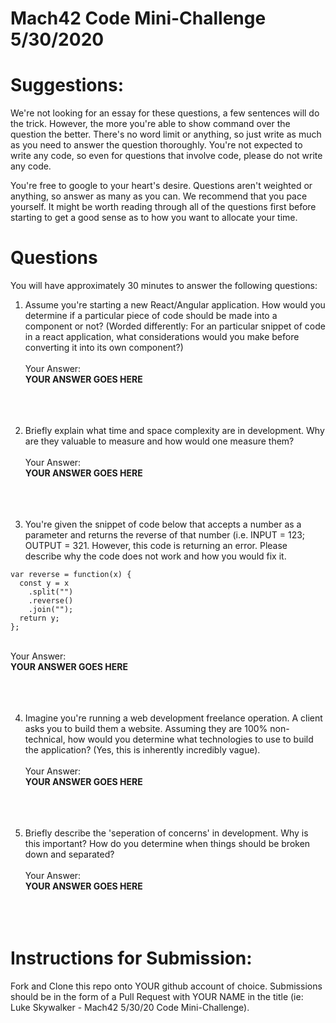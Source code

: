 # Mach42 Code Mini-Challenge 5/30/2020

# Suggestions:
We're not looking for an essay for these questions, a few sentences will do the trick. However, the more you're able to show command over the question the better. There's no word limit or anything, so just write as much as you need to answer the question thoroughly. You're not expected to write any code, so even for questions that involve code, please do not write any code. 

You're free to google to your heart's desire. Questions aren't weighted or anything, so answer as many as you can. We recommend that you pace yourself. It might be worth reading through all of the questions first before starting to get a good sense as to how you want to allocate your time. 


# Questions
You will have approximately 30 minutes to answer the following questions:

1. Assume you're starting a new React/Angular application. How would you determine if a particular piece of code should be made into a component or not? (Worded differently: For an particular snippet of code in a react application, what considerations would you make before converting it into its own component?) <br/><br/>
Your Answer:<br/>
<strong>YOUR ANSWER GOES HERE</strong>
<br/><br/>
<br/><br/>

2. Briefly explain what time and space complexity are in development. Why are they valuable to measure and how would one measure them?<br/><br/>
Your Answer:<br/>
<strong>YOUR ANSWER GOES HERE</strong>
<br/><br/>
<br/><br/>

3. You're given the snippet of code below that accepts a number as a parameter and returns the reverse of that number (i.e. INPUT = 123; OUTPUT = 321. However, this code is returning an error. Please describe why the code does not work and how you would fix it. <br/>
```
var reverse = function(x) {
  const y = x
    .split("")
    .reverse()
    .join("");
  return y;
};
```
<br/>
Your Answer:<br/>
<strong>YOUR ANSWER GOES HERE</strong>
<br/><br/>
<br/><br/>

4. Imagine you're running a web development freelance operation. A client asks you to build them a website. Assuming they are 100% non-technical, how would you determine what technologies to use to build the application? (Yes, this is inherently incredibly vague).<br/><br/>
Your Answer:<br/>
<strong>YOUR ANSWER GOES HERE</strong>
<br/><br/>
<br/><br/>

5. Briefly describe the 'seperation of concerns' in development. Why is this important? How do you determine when things should be broken down and separated? <br/><br/>
Your Answer: <br/>
<strong>YOUR ANSWER GOES HERE</strong>
<br/><br/>
<br/><br/>

# Instructions for Submission:
Fork and Clone this repo onto YOUR github account of choice.
Submissions should be in the form of a Pull Request with YOUR NAME in the title (ie: Luke Skywalker - Mach42 5/30/20 Code Mini-Challenge).

